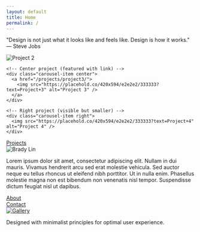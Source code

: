 ```yaml
---
layout: default
title: Home
permalink: /
---
```


<div class="quote-container">
  <p class="quote">"Design is not just what it looks like and feels like. Design is how it works." — Steve Jobs</p>
</div>

<div class="project-carousel">
  <div class="carousel-container">
    <!-- Left project (visible but smaller) -->
    <div class="carousel-item left">
      <img src="https://placehold.co/420x594/e2e2e2/333333?text=Project+2" alt="Project 2" />
    </div>
    
    <!-- Center project (featured with link) -->
    <div class="carousel-item center">
      <a href="/projects/project3/">
        <img src="https://placehold.co/420x594/e2e2e2/333333?text=Project+3" alt="Project 3" />
      </a>
    </div>
    
    <!-- Right project (visible but smaller) -->
    <div class="carousel-item right">
      <img src="https://placehold.co/420x594/e2e2e2/333333?text=Project+4" alt="Project 4" />
    </div>
  </div>
  <div class="carousel-dots">
    <span class="dot"></span>
    <span class="dot"></span>
    <span class="dot active"></span>
    <span class="dot"></span>
    <span class="dot"></span>
    <span class="dot"></span>
  </div>
</div>

<div class="projects-button-container">
  <a href="/projects/" class="button">Projects</a>
</div>

<div class="about-section">
  <div class="about-image">
    <img src="https://placehold.co/400x500/e2e2e2/333333?text=Brady+Lin" alt="Brady Lin" id="about-image" />
  </div>
  <div class="about-text">
    <div class="about-text-content" id="about-text-content">
      <p>Lorem ipsum dolor sit amet, consectetur adipiscing elit. Nullam in dui mauris. Vivamus hendrerit arcu sed erat molestie vehicula. Sed auctor neque eu tellus rhoncus ut eleifend nibh porttitor. Ut in nulla enim. Phasellus molestie magna non est bibendum non venenatis nisl tempor. Suspendisse dictum feugiat nisl ut dapibus.</p>
    </div>
  </div>
  <div class="buttons-container">
    <div class="about-button-container">
      <a href="/about/" class="button">About</a>
    </div>
    <div class="contact-button-container">
      <a href="/contact/" class="button">Contact</a>
    </div>
  </div>
</div>

<div class="gallery-container">
  <a href="/gallery/">
    <img src="https://placehold.co/1200x500/e2e2e2/333333?text=Gallery" alt="Gallery" class="gallery-image" />
  </a>
</div>

<p class="footer-text">Designed with minimalist principles for optimal user experience.</p>
